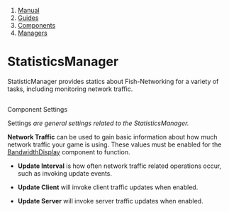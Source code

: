 1.  [Manual](/docs/manual)
3.  [Guides](/docs/manual/guides)
5.  [Components](/docs/manual/guides/components)
7.  [Managers](/docs/manual/guides/components/managers)

# StatisticsManager

StatisticManager provides statics about Fish-Networking for a variety of tasks, including monitoring network traffic.

## 


Component Settings

Settings _are general settings related to the StatisticsManager._[](#settings-are-general-settings-related-to-the-statisticsmanager)

**Network Traffic** can be used to gain basic information about how much network traffic your game is using. These values must be enabled for the [BandwidthDisplay](/docs/manual/guides/components/utilities/bandwidthdisplay) component to function.

*   **Update Interval** is how often network traffic related operations occur, such as invoking update events.
    
*   **Update Client** will invoke client traffic updates when enabled.
    
*   **Update Server** will invoke server traffic updates when enabled.